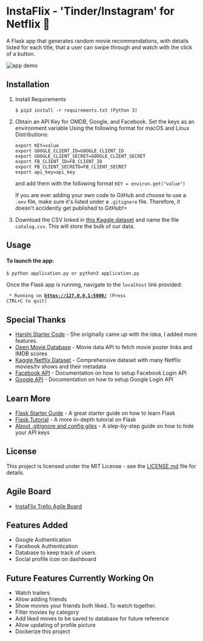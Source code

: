 # InstaFlix - 'Tinder/Instagram' for Netflix 🍿

A Flask app that generates random movie recommendations, with details listed for each title, that a user can swipe through and watch with the click of a button.

![app demo](/InstaFlix/static/images/website.gif)

## Installation
1. Install Requirements 

    ```$ pip3 install -r requirements.txt (Python 3)```

2. Obtain an API Key for OMDB, Google, and Facebook. Set the keys as an environment variable
    Using the following format for macOS and Linux Distributions:

    ```
    export KEY=value
    export GOOGLE_CLIENT_ID=GOOGLE_CLIENT_ID
    export GOOGLE_CLIENT_SECRET=GOOGLE_CLIENT_SECRET
    export FB_CLIENT_ID=FB_CLIENT_ID
    export FB_CLIENT_SECRETD=FB_CLIENT_SECRET
    export api_key=api_key
    
    ```

    and add them with the following format `KEY = environ.get("value")`

    If you are ever adding your own code to GitHub and choose to use a `.env` file, make sure it's listed under a `.gitignore` file. Therefore, it doesn't accidently get published to GitHub!=

3. Download the CSV linked in [this Kaggle dataset](https://www.kaggle.com/shivamb/netflix-shows) and name the file `catalog.csv`. This will store the bulk of our data.

## Usage
#### To launch the app:
    $ python application.py or python3 application.py

Once the Flask app is running, navigate to the `localhost` link provided:

<code> * Running on <b>https://127.0.0.1:5000/</b> (Press CTRL+C to quit)</code>


## Special Thanks

* [Harshi Starter Code](https://github.com/harshibar) - She originally came up with the idea, I added more features.
* [Open Movie Database](http://www.omdbapi.com/) - Movie data API to fetch movie poster links and IMDB scores
* [Kaggle Netflix Dataset](https://www.kaggle.com/shivamb/netflix-shows) - Comprehensive dataset with many Netflix movies/tv shows and their metadata
* [Facebook API](https://developers.facebook.com/docs/apps/) - Documentation on how to setup Facebook Login API
* [Google API](https://developers.google.com/identity) - Documentation on how to setup Google Login API


## Learn More

* [Flask Starter Guide](https://www.freecodecamp.org/news/how-to-build-a-web-application-using-flask-and-deploy-it-to-the-cloud-3551c985e492/) - A great starter guide on how to learn Flask
* [Flask Tutorial](https://blog.miguelgrinberg.com/post/the-flask-mega-tutorial-part-i-hello-world) - A more in-depth tutorial on Flask
* [About .gitignore and config giles](https://medium.com/black-tech-diva/hide-your-api-keys-7635e181a06c) - A step-by-step guide on how to hide your API keys

## License

This project is licensed under the MIT License - see the [LICENSE.md](https://github.com\InstaFlix\LICENSE) file for details.

## Agile Board
* [InstaFlix Trello Agile Board](https://trello.com/b/SEMkB36D/instaflix-project)

## Features Added
* Google Authentication
* Facebook Authentication
* Database to keep track of users
* Social profile icon on dashboard

## Future Features Currently Working On
* Watch trailers
* Allow adding friends 
* Show movies your friends both liked. To watch together.
* Filter movies by category
* Add liked moves to be saved to database for future reference
* Allow updating of profile picture
* Dockerize this project